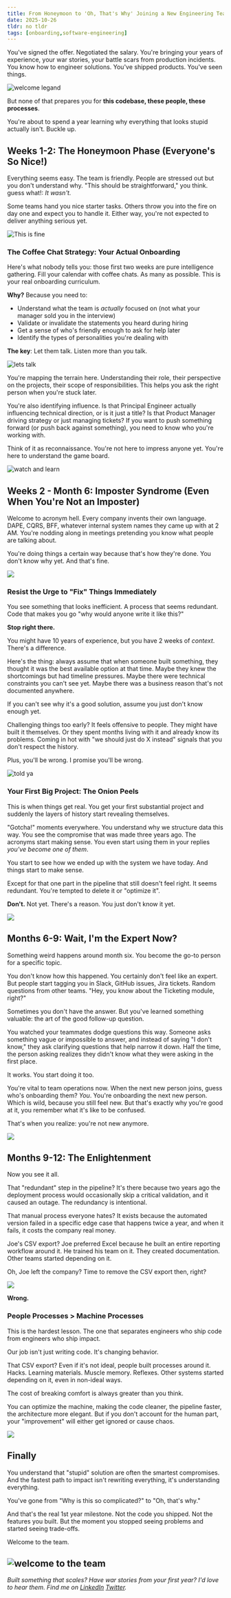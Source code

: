 ```yaml
---
title: From Honeymoon to 'Oh, That's Why' Joining a New Engineering Team
date: 2025-10-26
tldr: no tldr
tags: [onboarding,software-engineering]
---
```

You've signed the offer. Negotiated the salary. You're bringing your years of experience, your war stories, your battle scars from production incidents. You know how to engineer solutions. You've shipped products. You've seen things.

![welcome legand](https://media0.giphy.com/media/v1.Y2lkPTc5MGI3NjExNDVlMG9xdGcyeXQ3cWk1YWJjcHl5d2pmYWRqb2dzdXo5NHUycHkwcSZlcD12MV9pbnRlcm5hbF9naWZfYnlfaWQmY3Q9Zw/FQyQEYd0KlYQ/giphy.gif)

But none of that prepares you for **this codebase, these people, these processes**.

You're about to spend a year learning why everything that looks stupid actually isn't. Buckle up.

## Weeks 1-2: The Honeymoon Phase (Everyone's So Nice!)

Everything seems easy. The team is friendly. People are stressed out but you don't understand why. "This should be straightforward," you think. guess what!: *It wasn't.*

Some teams hand you nice starter tasks. Others throw you into the fire on day one and expect you to handle it. Either way, you're not expected to deliver anything serious yet.

![This is fine](https://media3.giphy.com/media/v1.Y2lkPTc5MGI3NjExMWM5bGhqZ2d4ZTJuODZ0dHgwN294bnlzY25sdno4cWUxZXdlNXdjeCZlcD12MV9pbnRlcm5hbF9naWZfYnlfaWQmY3Q9Zw/NTur7XlVDUdqM/giphy.gif)

### The Coffee Chat Strategy: Your Actual Onboarding

Here's what nobody tells you: those first two weeks are pure intelligence gathering. Fill your calendar with coffee chats. As many as possible. This is your real onboarding curriculum.

**Why?** Because you need to:

- Understand what the team is *actually* focused on (not what your manager sold you in the interview)
- Validate or invalidate the statements you heard during hiring
- Get a sense of who's friendly enough to ask for help later
- Identify the types of personalities you're dealing with

**The key**: Let them talk. Listen more than you talk.

![lets talk](https://media4.giphy.com/media/v1.Y2lkPTc5MGI3NjExeWFreDE1N2RodnJndnN0bzF3azduZG5nOGp4Y2ZzdDA4c2drN3didiZlcD12MV9pbnRlcm5hbF9naWZfYnlfaWQmY3Q9Zw/L17xM7PvLcqJggsCYa/giphy.gif)

You're mapping the terrain here. Understanding their role, their perspective on the projects, their scope of responsibilities. This helps you ask the right person when you're stuck later.

You're also identifying influence. Is that Principal Engineer actually influencing technical direction, or is it just a title? Is that Product Manager driving strategy or just managing tickets? If you want to push something forward (or push back against something), you need to know who you're working with.

Think of it as reconnaissance. You're not here to impress anyone yet. You're here to understand the game board.

![watch and learn](https://media0.giphy.com/media/v1.Y2lkPTc5MGI3NjExMTM2OGw3N2JkNXgxNTloYjA5bDFoMndsbXQzem4xbDdiaDZiNXNkayZlcD12MV9pbnRlcm5hbF9naWZfYnlfaWQmY3Q9Zw/KTVitjW2E8k1bWgRWr/giphy.gif)

## Weeks 2 - Month 6: Imposter Syndrome (Even When You're Not an Imposter)

Welcome to acronym hell. Every company invents their own language. DAPE, CQRS, BFF, whatever internal system names they came up with at 2 AM. You're nodding along in meetings pretending you know what people are talking about.

You're doing things a certain way because that's how they're done. You don't know why yet. And that's fine.

![](https://media4.giphy.com/media/v1.Y2lkPTc5MGI3NjExZ2F3NWczbzVrbnBmbjR2ZGtieG1rbXFqenJ0eDltcmh0dHFnMWhjMCZlcD12MV9pbnRlcm5hbF9naWZfYnlfaWQmY3Q9Zw/ne3xrYlWtQFtC/giphy.gif)

### Resist the Urge to "Fix" Things Immediately

You see something that looks inefficient. A process that seems redundant. Code that makes you go "why would anyone write it like this?"

**Stop right there.**

You might have 10 years of experience, but you have 2 weeks of *context*. There's a difference.

Here's the thing: always assume that when someone built something, they thought it was the best available option at that time. Maybe they knew the shortcomings but had timeline pressures. Maybe there were technical constraints you can't see yet. Maybe there was a business reason that's not documented anywhere.

If you can't see why it's a good solution, assume you just don't know enough yet.

Challenging things too early? It feels offensive to people. They might have built it themselves. Or they spent months living with it and already know its problems. Coming in hot with "we should just do X instead" signals that you don't respect the history.

Plus, you'll be wrong. I promise you'll be wrong.

![told ya](https://media0.giphy.com/media/v1.Y2lkPTc5MGI3NjExNDZmZXN4M3pjOHM0eW8xMGMyNGtxbmFmbG1vNGZoeXY5azZ6YTdjaSZlcD12MV9pbnRlcm5hbF9naWZfYnlfaWQmY3Q9Zw/egvJaBsUkhs9xzCMjr/giphy.gif)

### Your First Big Project: The Onion Peels

This is when things get real. You get your first substantial project and suddenly the layers of history start revealing themselves.

"Gotcha!" moments everywhere. You understand why we structure data this way. You see the compromise that was made three years ago. The acronyms start making sense. You even start using them in your replies *you've become one of them*.

You start to see how we ended up with the system we have today. And things start to make sense.

Except for that one part in the pipeline that still doesn't feel right. It seems redundant. You're tempted to delete it or "optimize it".

**Don't.** Not yet. There's a reason. You just don't know it yet.

![](https://media4.giphy.com/media/v1.Y2lkPTc5MGI3NjExbWlma201OTFrZTE2NWVldmd6ZWtnMm1lcndvZGhuNGUxbXZ6cTR4cCZlcD12MV9pbnRlcm5hbF9naWZfYnlfaWQmY3Q9Zw/csa9PVEQreGpa/giphy.gif)

## Months 6-9: Wait, I'm the Expert Now?

Something weird happens around month six. You become the go-to person for a specific topic.

You don't know how this happened. You certainly don't feel like an expert. But people start tagging you in Slack, GitHub issues, Jira tickets. Random questions from other teams. "Hey, you know about the Ticketing module, right?"

Sometimes you don't have the answer. But you've learned something valuable: the art of the good follow-up question.

You watched your teammates dodge questions this way. Someone asks something vague or impossible to answer, and instead of saying "I don't know," they ask clarifying questions that help narrow it down. Half the time, the person asking realizes they didn't know what they were asking in the first place.

It works. You start doing it too.

You're vital to team operations now. When the next new person joins, guess who's onboarding them? *You*. 
You're onboarding the next new person. Which is wild, because you still feel new. But that's exactly why you're good at it, you remember what it's like to be confused.

That's when you realize: you're not new anymore.

![](https://media3.giphy.com/media/v1.Y2lkPTc5MGI3NjExdjBhOWZ4MWtncjZ0c2wyYWR0Mm5nY3J4Z3E2aW80c2h2MzNpMmhlMCZlcD12MV9pbnRlcm5hbF9naWZfYnlfaWQmY3Q9Zw/WPozw7z6nUMrQ12Kc7/giphy.gif)

## Months 9-12: The Enlightenment

Now you see it all.

That "redundant" step in the pipeline? It's there because two years ago the deployment process would occasionally skip a critical validation, and it caused an outage. The redundancy is intentional.

That manual process everyone hates? It exists because the automated version failed in a specific edge case that happens twice a year, and when it fails, it costs the company real money.

Joe's CSV export? Joe preferred Excel because he built an entire reporting workflow around it. He trained his team on it. They created documentation. Other teams started depending on it.

Oh, Joe left the company? Time to remove the CSV export then, right?

![](https://media3.giphy.com/media/v1.Y2lkPTc5MGI3NjExcjIxM2owZXR0cnoxOHRjbXA4aHVhenIybDNoYm93ajg2MGJkYjVyZSZlcD12MV9pbnRlcm5hbF9naWZfYnlfaWQmY3Q9Zw/xT1XGWbE0XiBDX2T8Q/giphy.gif)

**Wrong.**

### People Processes > Machine Processes

This is the hardest lesson. The one that separates engineers who ship code from engineers who ship impact.

Our job isn't just writing code. It's changing behavior.

That CSV export? Even if it's not ideal, people built processes around it. Hacks. Learning materials. Muscle memory. Reflexes. Other systems started depending on it, even in non-ideal ways.

The cost of breaking comfort is always greater than you think.

You can optimize the machine, making the code cleaner, the pipeline faster, the architecture more elegant. But if you don't account for the human part, your "improvement" will either get ignored or cause chaos.

![](https://media3.giphy.com/media/v1.Y2lkPTc5MGI3NjExaDlqNHRtYmxxYTI0Znp2dWdzd2xxenRtejJoaDRtNDY4N25vM2oxYSZlcD12MV9pbnRlcm5hbF9naWZfYnlfaWQmY3Q9Zw/yUrUb9fYz6x7a/giphy.gif)

## Finally

You understand that "stupid" solution are often the smartest compromises. And the fastest path to impact isn't rewriting everything, it's understanding everything.

You've gone from "Why is this so complicated?" to "Oh, that's why."

And that's the real 1st year milestone. Not the code you shipped. Not the features you built. But the moment you stopped seeing problems and started seeing trade-offs.

Welcome to the team.

![welcome to the team](https://media0.giphy.com/media/v1.Y2lkPTc5MGI3NjExcXV3bWhjeThoZG9reGJmZ3g1M2c2aWFieXo0YXNqejNhdGRpNTczbiZlcD12MV9pbnRlcm5hbF9naWZfYnlfaWQmY3Q9Zw/XCmFwjt9wPotobw1xn/giphy.gif)
---

*Built something that scales? Have war stories from your first year? I'd love to hear them. Find me on [LinkedIn](https://www.linkedin.com/in/muhammad-khalil/) [Twitter](https://x.com/mo7amad_khalil).*